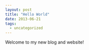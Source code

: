 ```yaml
---
layout: post
title: "Hello World"
date: 2013-06-21
tags:
  - uncategorized
---
```


Welcome to my new blog and website!


